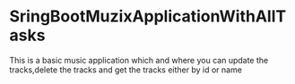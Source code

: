 # SringBootMuzixApplicationWithAllTasks



This is a basic music application which and where you can update the tracks,delete the tracks and get the tracks either by id or name
